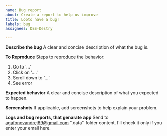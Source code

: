 ```yaml
---
name: Bug report
about: Create a report to help us improve
title: Looto have a bug!
labels: bug
assignees: DES-Destry

---
```


**Describe the bug**
A clear and concise description of what the bug is.

**To Reproduce**
Steps to reproduce the behavior:
1. Go to '...'
2. Click on '....'
3. Scroll down to '....'
4. See error

**Expected behavior**
A clear and concise description of what you expected to happen.

**Screenshots**
If applicable, add screenshots to help explain your problem.

**Logs and bug reports, that genarate app**
Send to agafonovandrej69@gmail.com ".data" folder content. I'll check it only if you enter your email here.
